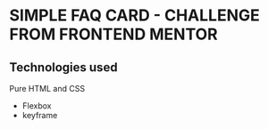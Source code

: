 # SIMPLE FAQ CARD - CHALLENGE FROM FRONTEND MENTOR

## Technologies used

Pure HTML and CSS
- Flexbox
- keyframe